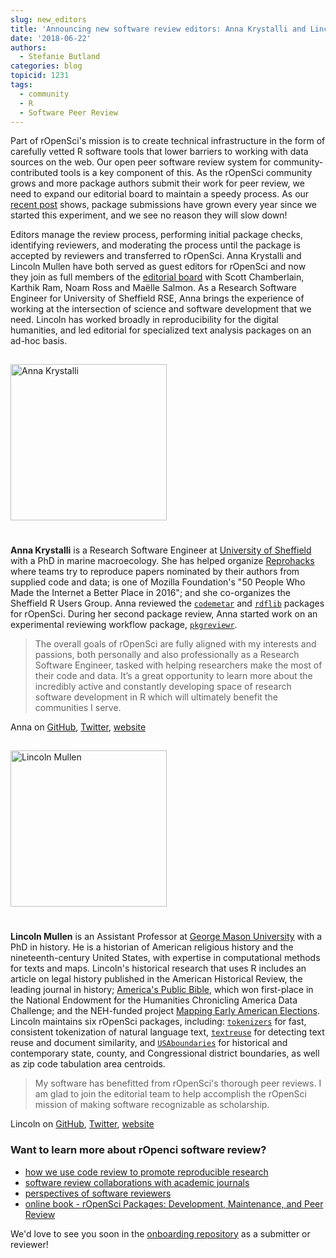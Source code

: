```yaml
---
slug: new_editors
title: 'Announcing new software review editors: Anna Krystalli and Lincoln Mullen'
date: '2018-06-22'
authors:
  - Stefanie Butland
categories: blog
topicid: 1231
tags:
  - community
  - R
  - Software Peer Review
---
```

Part of rOpenSci's mission is to create technical infrastructure in the form of carefully vetted R software tools that lower barriers to working with data sources on the web. Our open peer software review system for community-contributed tools is a key component of this. As the rOpenSci community grows and more package authors submit their work for peer review, we need to expand our editorial board to maintain a speedy process. As our [recent post](/blog/2018/05/03/onboarding-is-work/#work-done-by-editors) shows, package submissions have grown every year since we started this experiment, and we see no reason they will slow down!

Editors manage the review process, performing initial package checks, identifying reviewers, and moderating the process until the package is accepted by reviewers and transferred to rOpenSci. Anna Krystalli and Lincoln Mullen have both served as guest editors for rOpenSci and now they join as full members of the [editorial board](https://devguide.ropensci.org/softwarereviewintro.html#associateditors) with Scott Chamberlain, Karthik Ram, Noam Ross and Maëlle Salmon. As a Research Software Engineer for University of Sheffield RSE, Anna brings the experience of working at the intersection of science and software development that we need. Lincoln has worked broadly in reproducibility for the digital humanities, and led editorial for specialized text analysis packages on an ad-hoc basis.

<!---<img src="/img/blog-images/2018-06-22-new-editors/anna-krystalli.jpg" alt="Anna Krystalli" style="margin: 0px 20px; width: 250px;" align="left"> _quote from Anna_ --->

<div style="overflow: hidden; width: 100%;">
<img src="/img/blog-images/2018-06-22-new-editors/anna-krystalli.jpg" alt="Anna Krystalli" style="margin: 15px 25px 25px 0px; width: 250px;" align="left">
</div>

**Anna Krystalli** is a Research Software Engineer at [University of Sheffield](https://rse.shef.ac.uk/) with a PhD in marine macroecology. She has helped organize [Reprohacks](https://sheffield-university.shinyapps.io/ReproHack_CCMcr//) where teams try to reproduce papers nominated by their authors from supplied code and data; is one of Mozilla Foundation's "50 People Who Made the Internet a Better Place in 2016"; and she co-organizes the Sheffield R Users Group. Anna reviewed the [`codemetar`](https://github.com/ropensci/software-review/issues/130) and [`rdflib`](https://github.com/ropensci/software-review/issues/169) packages for rOpenSci. During her second package review, Anna started work on an experimental reviewing workflow package, [`pkgreviewr`](https://github.com/ropenscilabs/pkgreviewr).

> The overall goals of rOpenSci are fully aligned with my interests and passions, both personally and also professionally as a Research Software Engineer, tasked with helping researchers make the most of their code and data. It’s a great opportunity to learn more about the incredibly active and constantly developing space of research software development in R which will ultimately benefit the communities I serve.

Anna on [GitHub](https://github.com/annakrystalli), [Twitter](https://twitter.com/annakrystalli), [website](https://annakrystalli.me/)

<!---<img src="/img/blog-images/2018-06-22-new-editors/lincoln-mullen.jpg" alt="Lincoln Mullen" style="margin: 0px 20px; width: 250px;" align="left">  _quote from Lincoln_ --->

<div style="overflow: hidden; width: 100%;">
<img src="/img/blog-images/2018-06-22-new-editors/lincoln-mullen.jpg" alt="Lincoln Mullen" style="margin: 15px 25px 25px 0px; width: 250px;" align="left">
</div>

**Lincoln Mullen** is an Assistant Professor at [George Mason University](https://historyarthistory.gmu.edu/) with a PhD in history. He is a historian of American religious history and the nineteenth-century United States, with expertise in computational methods for texts and maps. Lincoln's historical research that uses R includes an article on legal history published in the American Historical Review, the leading journal in history; [America's Public Bible](https://americaspublicbible.org/), which won first-place in the National Endowment for the Humanities Chronicling America Data Challenge; and the NEH-funded project [Mapping Early American Elections](http://earlyamericanelections.org/). Lincoln maintains six rOpenSci packages, including: [`tokenizers`](https://github.com/ropensci/tokenizers) for fast, consistent tokenization of natural language text, [`textreuse`](https://github.com/ropensci/textreuse) for detecting text reuse and document similarity, and [`USAboundaries`](https://github.com/ropensci/USAboundaries) for historical and contemporary state, county, and Congressional district boundaries, as well as zip code tabulation area centroids.

> My software has benefitted from rOpenSci's thorough peer reviews. I am glad to join the editorial team to help accomplish the rOpenSci mission of making software recognizable as scholarship.

Lincoln on [GitHub](https://github.com/lmullen), [Twitter](https://twitter.com/lincolnmullen), [website](https://lincolnmullen.com/)

### Want to learn more about rOpenci software review?
- [how we use code review to promote reproducible research](/blog/2017/09/01/nf-softwarereview/)
- [software review collaborations with academic journals](/blog/2017/11/29/review-collaboration-mee/)
- [perspectives of software reviewers](/tags/reviewer/)
- [online book - rOpenSci Packages: Development, Maintenance, and Peer Review](https://devguide.ropensci.org/)

We'd love to see you soon in the [onboarding repository](https://github.com/ropensci/software-review) as a submitter or reviewer!
